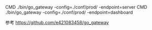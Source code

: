 CMD ./bin/go_gateway -config=./conf/prod/ -endpoint=server
CMD ./bin/go_gateway -config=./conf/prod/ -endpoint=dashboard

参考
https://github.com/e421083458/go_gateway